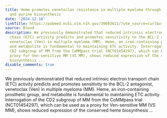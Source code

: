 ```yaml
---
title: Heme promotes venetoclax resistance in multiple myeloma through MEK-ERK signaling
  and purine biosynthesis
date: '2024-12-18'
linkTitle: https://pubmed.ncbi.nlm.nih.gov/39693611/?utm_source=curl&utm_medium=rss&utm_campaign=journals&utm_content=7603509&fc=None&ff=20241219170838&v=2.18.0.post9+e462414
source: Blood
description: We previously demonstrated that reduced intrinsic electron transport
  chain (ETC) activity predicts and promotes sensitivity to the BCL-2 antagonist,
  venetoclax (Ven) in multiple myeloma (MM). Heme, an iron-containing prosthetic group,
  and metabolite is fundamental to maintaining ETC activity. Interrogation of the
  CD2 subgroup of MM from the CoMMpass trial (NCT01454297), which can be used as a
  proxy for Ven-sensitive MM (VS MM), shows reduced expression of the conserved heme
  biosynthesis ...
disable_comments: true
---
```

We previously demonstrated that reduced intrinsic electron transport chain (ETC) activity predicts and promotes sensitivity to the BCL-2 antagonist, venetoclax (Ven) in multiple myeloma (MM). Heme, an iron-containing prosthetic group, and metabolite is fundamental to maintaining ETC activity. Interrogation of the CD2 subgroup of MM from the CoMMpass trial (NCT01454297), which can be used as a proxy for Ven-sensitive MM (VS MM), shows reduced expression of the conserved heme biosynthesis ...
